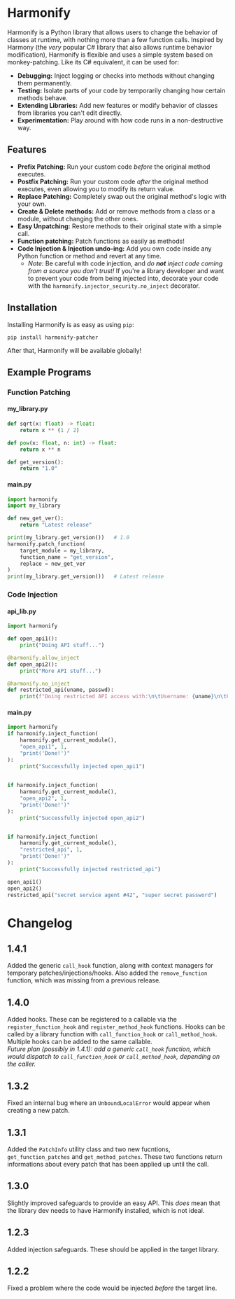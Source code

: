 # Harmonify

Harmonify is a Python library that allows users to change the behavior of classes at runtime, with nothing more than a few function calls.
Inspired by Harmony (the *very* popular C# library that also allows runtime behavior modification), Harmonify is flexible and uses a simple system based on monkey-patching.
Like its C# equivalent, it can be used for:
* **Debugging:** Inject logging or checks into methods without changing them permanently.
* **Testing:** Isolate parts of your code by temporarily changing how certain methods behave.
* **Extending Libraries:** Add new features or modify behavior of classes from libraries you can't edit directly.
* **Experimentation:** Play around with how code runs in a non-destructive way.

## Features

* **Prefix Patching:** Run your custom code *before* the original method executes.
* **Postfix Patching:** Run your custom code *after* the original method executes, even allowing you to modify its return value.
* **Replace Patching:** Completely swap out the original method's logic with your own.
* **Create & Delete methods:** Add or remove methods from a class or a module, without changing the other ones.
* **Easy Unpatching:** Restore methods to their original state with a simple call.
* **Function patching:** Patch functions as easily as methods!
* **Code Injection & Injection undo-ing:** Add you own code inside any Python function or method and revert at any time.
  * *Note:* Be careful with code injection, and *do **not** inject code coming from a source you don't trust!* If you're a library developer and want to prevent your code from being injected into, decorate your code with the `harmonify.injector_security.no_inject` decorator.

## Installation

Installing Harmonify is as easy as using `pip`:

```shell
pip install harmonify-patcher
```
After that, Harmonify will be available globally!



## Example Programs

### Function Patching
#### my_library.py
```python
def sqrt(x: float) -> float:
	return x ** (1 / 2)

def pow(x: float, n: int) -> float:
	return x ** n

def get_version():
	return "1.0"
```

#### main.py
```python
import harmonify
import my_library

def new_get_ver():
	return "Latest release"

print(my_library.get_version())   # 1.0
harmonify.patch_function(
	target_module = my_library,
	function_name = "get_version",
	replace = new_get_ver
)
print(my_library.get_version())   # Latest release
```


### Code Injection
#### api_lib.py
```python
import harmonify

def open_api1():
	print("Doing API stuff...")

@harmonify.allow_inject
def open_api2():
	print("More API stuff...")

@harmonify.no_inject
def restricted_api(uname, passwd):
	print(f"Doing restricted API access with:\n\tUsername: {uname}\n\tPassword: {passwd}")
```

#### main.py
```python
import harmonify
if harmonify.inject_function(
    harmonify.get_current_module(),
    "open_api1", 1,
    "print('Done!')"
):
    print("Successfully injected open_api1")

    
if harmonify.inject_function(
    harmonify.get_current_module(),
    "open_api2", 1,
    "print('Done!')"
):
    print("Successfully injected open_api2")


if harmonify.inject_function(
    harmonify.get_current_module(),
    "restricted_api", 1,
    "print('Done!')"
):
    print("Successfully injected restricted_api")

open_api1()
open_api2()
restricted_api("secret service agent #42", "super secret password")
```



# Changelog

## 1.4.1
Added the generic `call_hook` function, along with context managers for temporary patches/injections/hooks.
Also added the `remove_function` function, which was missing from a previous release.

## 1.4.0
Added hooks. These can be registered to a callable via the `register_function_hook` and `register_method_hook` functions.
Hooks can be called by a library function with `call_function_hook` or `call_method_hook`. Multiple hooks can be added to the same callable. <br>
*Future plan (possibly in 1.4.1): add a generic `call_hook` function, which would dispatch to `call_function_hook` or `call_method_hook`, depending on the caller.*

## 1.3.2
Fixed an internal bug where an `UnboundLocalError` would appear when creating a new patch.

## 1.3.1
Added the `PatchInfo` utility class and two new fucntions, `get_function_patches` and `get_method_patches`.
These two functions return informations about every patch that has been applied up until the call.

## 1.3.0
Slightly improved safeguards to provide an easy API. This *does* mean that the library dev needs to have Harmonify installed, which is not ideal.

## 1.2.3
Added injection safeguards. These should be applied in the target library.

## 1.2.2
Fixed a problem where the code would be injected *before* the target line.
